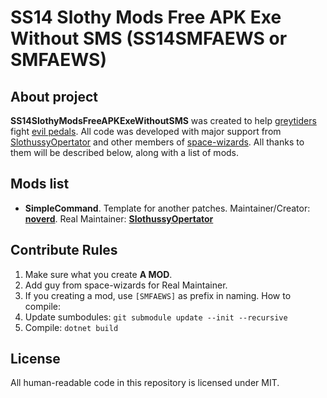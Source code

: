 # SS14 Slothy Mods Free APK Exe Without SMS (SS14SMFAEWS or SMFAEWS)
## About project
**SS14SlothyModsFreeAPKExeWithoutSMS** was created to help [greytiders](https://www.youtube.com/watch?v=0epjmXW9oiI "space-wizards") fight [evil pedals](https://github.com/ValidHunters "Invalid Hunters"). All code was developed with major support from [SlothussyOpertator](https://github.com/metalgearsloth "Miss Asshole") and other members of [space-wizards](https://github.com/space-wizards "Shizden"). All thanks to them will be described below, along with a list of mods.

## Mods list

- **SimpleCommand**. Template for another patches. Maintainer/Creator: **[noverd](https://github.com/noverd)**. Real Maintainer: **[SlothussyOpertator](https://github.com/metalgearsloth "Miss Asshole")**

## Contribute Rules
1. Make sure what you create **A MOD**.
2. Add guy from space-wizards for Real Maintainer.
3. If you creating a  mod, use `[SMFAEWS]` as prefix in naming.
How to compile:
1. Update sumbodules: `git submodule update --init --recursive`
2. Compile: `dotnet build`

## License
All human-readable code in this repository is licensed under MIT.


